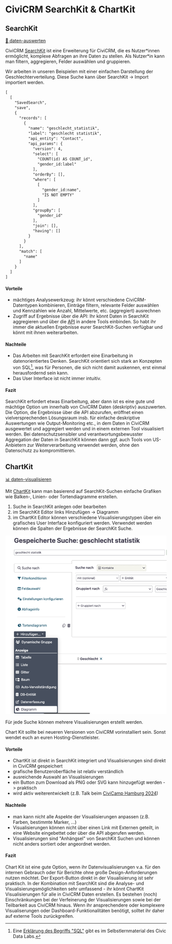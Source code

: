 # CiviCRM SearchKit & ChartKit


## SearchKit
[🔢 daten-auswerten](./../../1-datenlebenszyklus.html#daten-auswerten)

CiviCRM [SearchKit](https://docs.civicrm.org/user/en/latest/searching/searchkit/what-is-searchkit/) ist eine Erweiterung für CiviCRM, die es Nutzer\*innen ermöglicht, komplexe Abfragen an ihre Daten zu stellen. Als Nutzer\*in kann man filtern, aggregieren, Felder auswählen und gruppieren. 


Wir arbeiten in unseren Beispielen mit einer einfachen Darstellung der Geschlechterverteilung. Diese Suche kann über SearchKit -> Import importiert werden.

```
[
  [
    "SavedSearch",
    "save",
    {
      "records": [
        {
          "name": "geschlecht_statistik",
          "label": "geschlecht statistik",
          "api_entity": "Contact",
          "api_params": {
            "version": 4,
            "select": [
              "COUNT(id) AS COUNT_id",
              "gender_id:label"
            ],
            "orderBy": [],
            "where": [
              [
                "gender_id:name",
                "IS NOT EMPTY"
              ]
            ],
            "groupBy": [
              "gender_id"
            ],
            "join": [],
            "having": []
          }
        }
      ],
      "match": [
        "name"
      ]
    }
  ]
]
```


#### Vorteile
- mächtiges Analysewerkzeug: ihr könnt verschiedene CiviCRM-Datentypen kombinieren, Einträge filtern, relevante Felder auswählen und Kennzahlen wie Anzahl, Mittelwerte, etc. (aggregiert) ausrechnen
- Zugriff auf Ergebnisse über die API: Ihr könnt Daten in SearchKit aggregieren und über die [API](./civicrm-api.md) in andere Tools einbinden. So habt ihr immer die aktuellen Ergebnisse eurer SearchKit-Suchen verfügbar und könnt mit ihnen weiterarbeiten.

#### Nachteile
- Das Arbeiten mit SearchKit erfordert eine Einarbeitung in datenorientiertes Denken. SearchKit orientiert sich stark an Konzepten von SQL[^note-sql], was für Personen, die sich nicht damit auskennen, erst einmal herausfordernd sein kann. 
- Das User Interface ist nicht immer intuitiv.


[^note-sql]: Eine [Erklärung des Begriffs "SQL"](https://civic-data.de/selbstlernmaterial/#sql) gibt es im Selbstlernmaterial des Civic Data Labs. 



#### Fazit
SearchKit erfordert etwas Einarbeitung, aber dann ist es eine gute und mächtige Option um innerhalb von CiviCRM Daten (deskriptiv) auszuwerten. 
Die Option, die Ergebnisse über die API abzurufen, eröffnet einen vielversprechenden Lösungsraum insb. für einfache deskriptive Auswertungen wie Output-Monitoring etc., in dem Daten in CiviCRM ausgewertet und aggregiert werden und in einem externen Tool visualisiert werden. Bei datenschutzsensibler und verantwortungsbewusster Aggregation der Daten in SearchKit können dann ggf. auch Tools von US-Anbietern zur Weiterverarbeitung verwendet werden, ohne den Datenschutz zu kompromittieren.


## ChartKit
[📊 daten-visualisieren](./../../1-datenlebenszyklus.html#daten-visualisieren)

Mit [ChartKit](https://lab.civicrm.org/extensions/chart_kit) kann man basierend auf SearchKit-Suchen einfache Grafiken wie Balken-, Linien- oder Tortendiagramme erstellen. 

1. Suche in SearchKit anlegen oder bearbeiten
2. im SearchKit Editor links Hinzufügen -> Diagramm
3. im ChartKit Editor können verschiedene Visualisierungstypen über ein grafisches User Interface konfiguriert werden. Verwendet werden können die Spalten der Ergebnisse der SearchKit Suche.

![User Interface einer Suche in SearchKit. Das Dropdown "Hinzufügen" ist geöffnet und die Option "Diagramm" ist ausgewählt.](../../images/tools/1-civicrm_intern/4-civicrm-searchkit-chartkit/chartkit.png)


Für jede Suche können mehrere Visualisierungen erstellt werden.

Chart Kit sollte bei neueren Versionen von CiviCRM vorinstalliert sein. Sonst wendet euch an euren Hosting-Dienstleister.

#### Vorteile
- ChartKit ist direkt in SearchKit integriert und Visualisierungen sind direkt in CiviCRM gespeichert
- grafische Benutzeroberfläche ist relativ verständlich
- ausreichende Auswahl an Visualisierungen 
- ein Button zum Download als PNG oder SVG kann hinzugefügt werden -> praktisch
- wird aktiv weiterentwickelt (z.B. Talk beim [CiviCamp Hamburg 2024](https://systopia.de/blog/civicamp-hamburg-2024-retrospektive))

#### Nachteile
- man kann nicht alle Aspekte der Visualisierungen anpassen (z.B. Farben, bestimmte Marker, ...)
- Visualisierungen können nicht über einen Link mit Externen geteilt, in eine Website eingebettet oder über die API abgerufen werden.
- Visualisierungen sind "Anhängsel" von SearchKit Suchen und können nicht anders sortiert oder angeordnet werden. 

#### Fazit
Chart Kit ist eine gute Option, wenn ihr Datenvisualisierungen v.a. für den internen Gebrauch oder für Berichte ohne große Design-Anforderungen nutzen möchtet. Der Export-Button direkt in der Visualisierung ist sehr praktisch. In der Kombination mit SearchKit sind die Analyse- und Visualisierungsmöglichkeiten sehr umfassend - ihr könnt ChartKit Visualisierungen für alle in CiviCRM Daten erstellen. Es bestehen (noch) Einschränkungen bei der Verfeinerung der Visualisierungen sowie bei der Teilbarkeit aus CiviCRM hinaus. Wenn ihr ansprechendere oder komplexere Visualiserungen oder Dashboard-Funktionalitäten benötigt, solltet ihr daher auf externe Tools zurückgreifen. 


